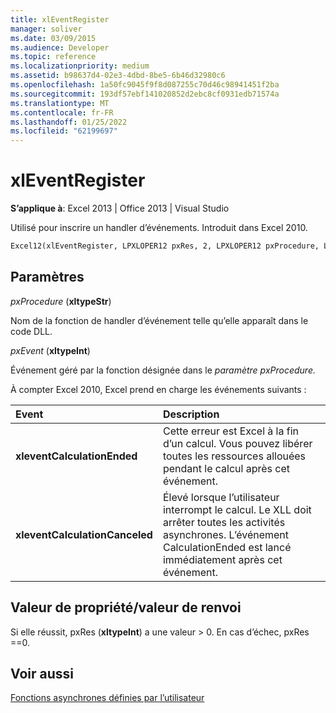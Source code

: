```yaml
---
title: xlEventRegister
manager: soliver
ms.date: 03/09/2015
ms.audience: Developer
ms.topic: reference
ms.localizationpriority: medium
ms.assetid: b98637d4-02e3-4dbd-8be5-6b46d32980c6
ms.openlocfilehash: 1a50fc9045f9f8d087255c70d46c98941451f2ba
ms.sourcegitcommit: 193df57ebf141020852d2ebc8cf0931edb71574a
ms.translationtype: MT
ms.contentlocale: fr-FR
ms.lasthandoff: 01/25/2022
ms.locfileid: "62199697"
---
```

# <a name="xleventregister"></a>xlEventRegister

 **S’applique à**: Excel 2013 | Office 2013 | Visual Studio 
  
Utilisé pour inscrire un handler d’événements. Introduit dans Excel 2010.
  
```vb
Excel12(xlEventRegister, LPXLOPER12 pxRes, 2, LPXLOPER12 pxProcedure, LPXLOPER12 pxEvent);
```

## <a name="parameters"></a>Paramètres

 _pxProcedure_ (**xltypeStr**)
  
Nom de la fonction de handler d’événement telle qu’elle apparaît dans le code DLL.
  
 _pxEvent_ (**xltypeInt**)
  
Événement géré par la fonction désignée dans le _paramètre pxProcedure._ 
  
À compter Excel 2010, Excel prend en charge les événements suivants :
  
|**Event**|**Description**|
|:-----|:-----|
|**xleventCalculationEnded** <br/> |Cette erreur est Excel à la fin d’un calcul. Vous pouvez libérer toutes les ressources allouées pendant le calcul après cet événement.  <br/> |
|**xleventCalculationCanceled** <br/> |Élevé lorsque l’utilisateur interrompt le calcul. Le XLL doit arrêter toutes les activités asynchrones. L’événement CalculationEnded est lancé immédiatement après cet événement.  <br/> |
   
## <a name="property-valuereturn-value"></a>Valeur de propriété/valeur de renvoi

Si elle réussit, pxRes (**xltypeInt**) a une valeur > 0. En cas d’échec, pxRes ==0.
  
## <a name="see-also"></a>Voir aussi



[Fonctions asynchrones définies par l’utilisateur](asynchronous-user-defined-functions.md)

